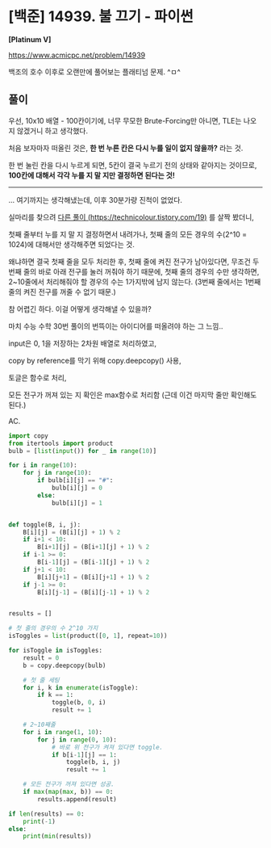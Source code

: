 # [백준] 14939. 불 끄기 - 파이썬

**[Platinum V]**



https://www.acmicpc.net/problem/14939



백조의 호수 이후로 오랜만에 풀어보는 플래티넘 문제. ^ㅁ^



## 풀이

우선, 10x10 배열 - 100칸이기에, 너무 무모한 Brute-Forcing만 아니면, TLE는 나오지 않겠거니 하고 생각했다.

처음 보자마자 떠올린 것은, **한 번 누른 칸은 다시 누를 일이 없지 않을까?** 라는 것.

한 번 눌린 칸을 다시 누르게 되면, 5칸이 결국 누르기 전의 상태와 같아지는 것이므로, **100칸에 대해서 각각 누를 지 말 지만 결정하면 된다는 것!**

---

... 여기까지는 생각해냈는데, 이후 30분가량 진척이 없었다.

실마리를 찾으려 [다른 풀이 (https://technicolour.tistory.com/19)](https://technicolour.tistory.com/19) 를 살짝 봤더니,

첫째 줄부터 누를 지 말 지 결정하면서 내려가나, 첫째 줄의 모든 경우의 수(2^10 = 1024)에 대해서만 생각해주면 되었다는 것.

왜냐하면 결국 첫째 줄을 모두 처리한 후, 첫째 줄에 켜진 전구가 남아있다면, 무조건 두번째 줄의 바로 아래 전구를 눌러 꺼줘야 하기 때문에, 첫째 줄의 경우의 수만 생각하면, 2~10줄에서 처리해줘야 할 경우의 수는 1가지밖에 남지 않는다. (3번째 줄에서는 1번째 줄의 켜진 전구를 꺼줄 수 없기 때문.)



참 어렵긴 하다. 이걸 어떻게 생각해낼 수 있을까?

마치 수능 수학 30번 풀이의 번뜩이는 아이디어를 떠올려야 하는 그 느낌..



input은 0, 1을 저장하는 2차원 배열로 처리하였고,

copy by reference를 막기 위해 copy.deepcopy() 사용,

토글은 함수로 처리,

모든 전구가 꺼져 있는 지 확인은 max함수로 처리함 (근데 이건 마지막 줄만 확인해도 된다.)



AC.

```python
import copy
from itertools import product
bulb = [list(input()) for _ in range(10)]

for i in range(10):
    for j in range(10):
        if bulb[i][j] == "#":
            bulb[i][j] = 0
        else:
            bulb[i][j] = 1


def toggle(B, i, j):
    B[i][j] = (B[i][j] + 1) % 2
    if i+1 < 10:
        B[i+1][j] = (B[i+1][j] + 1) % 2
    if i-1 >= 0:
        B[i-1][j] = (B[i-1][j] + 1) % 2
    if j+1 < 10:
        B[i][j+1] = (B[i][j+1] + 1) % 2
    if j-1 >= 0:
        B[i][j-1] = (B[i][j-1] + 1) % 2


results = []

# 첫 줄의 경우의 수 2^10 가지
isToggles = list(product([0, 1], repeat=10))

for isToggle in isToggles:
    result = 0
    b = copy.deepcopy(bulb)

    # 첫 줄 세팅
    for i, k in enumerate(isToggle):
        if k == 1:
            toggle(b, 0, i)
            result += 1

    # 2~10째줄
    for i in range(1, 10):
        for j in range(0, 10):
            # 바로 위 전구가 켜져 있다면 toggle.
            if b[i-1][j] == 1:
                toggle(b, i, j)
                result += 1

    # 모든 전구가 꺼져 있다면 성공.
    if max(map(max, b)) == 0:
        results.append(result)

if len(results) == 0:
    print(-1)
else:
    print(min(results))
```

